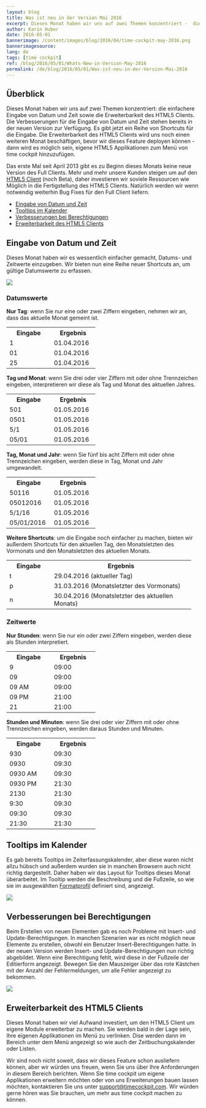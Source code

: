 ```yaml
---
layout: blog
title: Was ist neu in der Version Mai 2016
excerpt: Dieses Monat haben wir uns auf zwei Themen konzentriert -  die einfachere Eingabe von Datum und Zeit sowie die Erweiterbarkeit des HTML5 Clients. Die Verbesserungen für die Eingabe von Datum und Zeit stehen bereits in der neuen Version zur Verfügung. Es gibt jetzt ein Reihe von Shortcuts für die Eingabe. Die Erweiterbarkeit des HTML5 Clients wird uns noch einen weiteren Monat beschäftigen, bevor wir dieses Feature deployen können - dann wird es möglich sein, eigene HTML5 Applikationen zum Menü von time cockpit hinzuzufügen.
author: Karin Huber
date: 2016-05-01
bannerimage: /content/images/blog/2016/04/time-cockpit-may-2016.png
bannerimagesource: 
lang: de
tags: [time cockpit]
ref: /blog/2016/05/01/Whats-New-in-Version-May-2016
permalink: /de/blog/2016/05/01/Was-ist-neu-in-der-Version-Mai-2016
---
```


<h2>Überblick
<br /></h2><p>Dieses Monat haben wir uns auf zwei Themen konzentriert: die einfachere Eingabe von Datum und Zeit sowie die Erweiterbarkeit des HTML5 Clients. Die Verbesserungen für die Eingabe von Datum und Zeit stehen bereits in der neuen Version zur Verfügung. Es gibt jetzt ein Reihe von Shortcuts für die Eingabe. Die Erweiterbarkeit des HTML5 Clients wird uns noch einen weiteren Monat beschäftigen, bevor wir dieses Feature deployen können - dann wird es möglich sein, eigene HTML5 Applikationen zum Menü von time cockpit hinzuzufügen.</p><p>Das erste Mal seit April 2013 gibt es zu Beginn dieses Monats keine neue Version des Full Clients. Mehr und mehr unsere Kunden steigen um auf den <a href="https://web.timecockpit.com/" title="time cockpit HTML5 Client" target="_blank">HTML5 Client</a> (noch Beta), daher investieren wir soviele Ressourcen wie Möglich in die Fertigstellung des HTML5 Clients. Natürlich werden wir wenn notwendig weiterhin Bug Fixes für den Full Client liefern.</p><ul>
  <li>
    <a href="#date-input">Eingabe von Datum und Zeit</a>
  </li>
  <li>
    <a href="#tooltips">Tooltips im Kalender</a>
  </li>
  <li>
    <a href="#permissions">Verbesserungen bei Berechtigungen</a>
  </li>
  <li>
    <a href="#extensibility">Erweiterbarkeit des HTML5 Clients</a>
  </li>
</ul><h2>
  <a name="date-input" id="date-input" class="mce-item-anchor"></a>Eingabe von Datum und Zeit</h2><p>Dieses Monat haben wir es wessentlich einfacher gemacht, Datums- und Zeitwerte einzugeben. Wir bieten nun eine Reihe neuer Shortcuts an, um gültige Datumswerte zu erfassen.</p><p>
  <img src="{{site.baseurl}}/content/images/blog/2016/04/date-and-time-input.gif" />
</p><h3>Datumswerte
<br /></h3><p>
  <strong>Nur Tag</strong>: wenn Sie nur eine oder zwei Ziffern eingeben, nehmen wir an, dass das aktuelle Monat gemeint ist.</p><table class="infoTable">
  <tbody>
    <tr>
      <th width="100">Eingabe
<br /></th>
      <th width="100">Ergebnis
<br /></th>
    </tr>
    <tr>
      <td>1</td>
      <td>01.04.2016
<br /></td>
    </tr>
    <tr>
      <td>01</td>
      <td>01.04.2016</td>
    </tr>
    <tr>
      <td>25</td>
      <td>01.04.2016</td>
    </tr>
  </tbody>
</table><p>
  <strong>Tag und Monat</strong>: wenn Sie drei oder vier Ziffern mit oder ohne Trennzeichen eingeben, interpretieren wir diese als Tag und Monat des aktuellen Jahres.</p><table class="infoTable">
  <tbody>
    <tr>
      <th width="100">Eingabe</th>
      <th width="100">Ergebnis</th>
    </tr>
    <tr>
      <td>501</td>
      <td>01.05.2016
<br /></td>
    </tr>
    <tr>
      <td>0501</td>
      <td>01.05.2016</td>
    </tr>
    <tr>
      <td>5/1</td>
      <td>01.05.2016</td>
    </tr>
    <tr>
      <td>05/01</td>
      <td>01.05.2016</td>
    </tr>
  </tbody>
</table><p>
  <strong>Tag, Monat und Jahr</strong>: wenn Sie fünf bis acht Ziffern mit oder ohne Trennzeichen eingeben, werden diese in Tag, Monat und Jahr umgewandelt.</p><table class="infoTable">
  <tbody>
    <tr>
      <th width="100">Eingabe</th>
      <th width="100">Ergebnis</th>
    </tr>
    <tr>
      <td>50116</td>
      <td>01.05.2016</td>
    </tr>
    <tr>
      <td>05012016</td>
      <td>01.05.2016</td>
    </tr>
    <tr>
      <td>5/1/16</td>
      <td>01.05.2016</td>
    </tr>
    <tr>
      <td>05/01/2016</td>
      <td>01.05.2016</td>
    </tr>
  </tbody>
</table><p>
  <strong>Weitere Shortcuts</strong>: um die Eingabe noch einfacher zu machen, bieten wir außerdem Shortcuts für den aktuellen Tag, den Monatsletzten des Vormonats und den Monatsletzten des aktuellen Monats.</p><table class="infoTable">
  <tbody>
    <tr>
      <th width="100">Eingabe</th>
      <th width="350">Ergebnis</th>
    </tr>
    <tr>
      <td>t</td>
      <td>29.04.2016 (aktueller Tag)
<br /></td>
    </tr>
    <tr>
      <td>p</td>
      <td>31.03.2016 (Monatsletzter des Vormonats)
<br /></td>
    </tr>
    <tr>
      <td>n</td>
      <td>30.04.2016 (Monatsletzter des aktuellen Monats)
<br /></td>
    </tr>
  </tbody>
</table><h3>Zeitwerte
<br /></h3><p>
  <strong>Nur Stunden</strong>: wenn Sie nur ein oder zwei Ziffern eingeben, werden diese als Stunden interpretiert.</p><table class="infoTable">
  <tbody>
    <tr>
      <th width="100">Eingabe</th>
      <th width="100">Ergebnis</th>
    </tr>
    <tr>
      <td>9</td>
      <td>09:00</td>
    </tr>
    <tr>
      <td>09</td>
      <td>09:00</td>
    </tr>
    <tr>
      <td>09 AM</td>
      <td>09:00</td>
    </tr>
    <tr>
      <td>09 PM</td>
      <td>21:00</td>
    </tr>
    <tr>
      <td>21</td>
      <td>21:00
<br /></td>
    </tr>
  </tbody>
</table><p>
  <strong>Stunden und Minuten</strong>: wenn Sie drei oder vier Ziffern mit oder ohne Trennzeichen eingeben, werden daraus Stunden und Minuten.</p><table class="infoTable">
  <tbody>
    <tr>
      <th width="100">Eingabe</th>
      <th width="100">Ergebnis</th>
    </tr>
    <tr>
      <td>930</td>
      <td>09:30
<br /></td>
    </tr>
    <tr>
      <td>0930</td>
      <td>09:30</td>
    </tr>
    <tr>
      <td>0930 AM</td>
      <td>09:30</td>
    </tr>
    <tr>
      <td>0930 PM</td>
      <td>21:30</td>
    </tr>
    <tr>
      <td>2130</td>
      <td>21:30</td>
    </tr>
    <tr>
      <td>9:30</td>
      <td>09:30</td>
    </tr>
    <tr>
      <td>09:30</td>
      <td>09:30</td>
    </tr>
    <tr>
      <td>21:30</td>
      <td>21:30
<br /></td>
    </tr>
  </tbody>
</table><h2>
  <a name="tooltips" id="tooltips" class="mce-item-anchor"></a>Tooltips im Kalender</h2><p>Es gab bereits Tooltips im Zeiterfassungskalender, aber diese waren nicht allzu hübsch und außerdem wurden sie in manchen Browsern auch nicht richtig dargestellt. Daher haben wir das Layout für Tooltips dieses Monat überarbeitet. Im Tooltip werden die Beschreibung und die Fußzeile, so wie sie im ausgewählten <a href="https://help.timecockpit.com/?topic=html/95b1ce59-c4ec-461a-ba9b-cb978295c3de.htm" title="Formatprofile im Zeitbuchungskalender" target="_blank">Formatprofil</a> definiert sind, angezeigt.</p><p>
  <img src="{{site.baseurl}}/content/images/blog/2016/04/tooltips.png" />
</p><h2>
  <a name="permissions" id="permissions" class="mce-item-anchor"></a>Verbesserungen bei Berechtigungen</h2><p>Beim Erstellen von neuen Elementen gab es noch Probleme mit Insert- und Update-Berechtigungen. In manchen Szenarien war es nicht möglich neue Elemente zu erstellen, obwohl ein Benutzer Insert-Berechtigungen hatte. In der neuen Version werden Insert- und Update-Berechtigungen nun richtig abgebildet. Wenn eine Berechtigung fehlt, wird diese in der Fußzeile der Editierform angezeigt. Bewegen Sie den Mauszeiger über das rote Kästchen mit der Anzahl der Fehlermeldungen, um alle Fehler angezeigt zu bekommen.</p><p>
  <img src="{{site.baseurl}}/content/images/blog/2016/04/write-permission.png" />
</p><h2>
  <a name="extensibility" id="extensibility" class="mce-item-anchor"></a>Erweiterbarkeit des HTML5 Clients</h2><p>Dieses Monat haben wir viel Aufwand investiert, um den HTML5 Client um eigene Module erweiterbar zu machen. Sie werden bald in der Lage sein, Ihre eigenen Applikationen im Menü zu verlinken. Dise werden dann im Bereich unter dem Menü angezeigt so wie auch der Zeitbuchungskalender oder Listen.</p><p>Wir sind noch nicht soweit, dass wir dieses Feature schon ausliefern können, aber wir würden uns freuen, wenn Sie uns über Ihre Anforderungen in diesem Bereich berichten. Wenn Sie time cockpit um eigene Applikationen erweitern möchten oder von uns Erweiterungen bauen lassen möchten, kontaktieren Sie uns unter <a href="mailto:support@timecockpit.com">support@timecockpit.com</a>. Wir würden gerne hören was Sie brauchen, um mehr aus time cockpit machen zu können.</p>